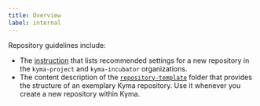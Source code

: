 ```yaml
---
title: Overview
label: internal
---
```


Repository guidelines include:

- The [instruction](01-new-repository-settings.md) that lists recommended settings for a new repository in the `kyma-project` and `kyma-incubator` organizations.
- The content description of the [`repository-template`](https://github.com/kyma-project/community/tree/main/guidelines/repository-guidelines/repository-template) folder that provides the structure of an exemplary Kyma repository. Use it whenever you create a new repository within Kyma.
